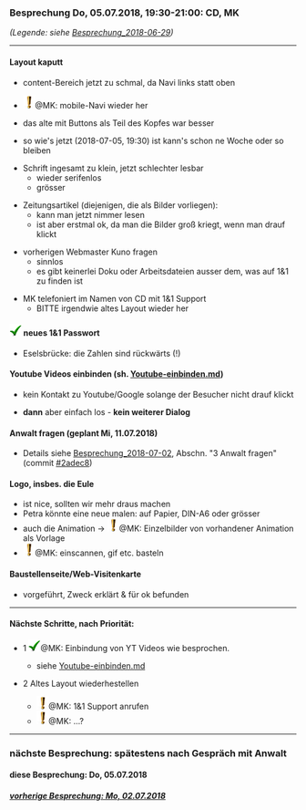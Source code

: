 ### Besprechung Do, 05.07.2018, 19:30-21:00: CD, MK ###
*(Legende: siehe [Besprechung_2018-06-29](Besprechung_2018-06-29.md))*

---
#### Layout kaputt ####
  - content-Bereich jetzt zu schmal, da Navi links statt oben
    >
  - ![todo](/i/exclamation.png)@MK: mobile-Navi wieder her
    >
  - das alte mit Buttons als Teil des Kopfes war besser
    >
  - so wie's jetzt (2018-07-05, 19:30) ist kann's schon ne Woche oder so bleiben
    >
  - Schrift ingesamt zu klein, jetzt schlechter lesbar
    * wieder serifenlos
    * grösser
    >
  - Zeitungsartikel (diejenigen, die als Bilder vorliegen):
    * kann man jetzt nimmer lesen
    * ist aber erstmal ok, da man die Bilder groß kriegt, wenn man drauf klickt
    >
  - vorherigen Webmaster Kuno fragen
    * sinnlos
    * es gibt keinerlei Doku oder Arbeitsdateien ausser dem, was auf 1&1 zu finden ist
    >
  - MK telefoniert im Namen von CD mit 1&1 Support
    * BITTE irgendwie altes Layout wieder her
    >

#### ![check](i/check.png) neues 1&1 Passwort ####
  * Eselsbrücke: die Zahlen sind rückwärts (!)

#### Youtube Videos einbinden (sh. [Youtube-einbinden.md](Youtube-einbinden.md)) ####
  - kein Kontakt zu Youtube/Google solange der Besucher nicht drauf klickt
    >
  - **dann** aber einfach los - **kein weiterer Dialog**
    >

#### Anwalt fragen (geplant Mi, 11.07.2018) ####
  - Details siehe [Besprechung_2018-07-02](Besprechung_2018-07-02.md), Abschn. "3 Anwalt fragen" (commit [#2adec8](https://github.com/meisl/hafis/commit/2adec8a0a587b05a9b771fdbccf5472e28d78183))

#### Logo, insbes. die Eule ####
  * ist nice, sollten wir mehr draus machen
  * Petra könnte eine neue malen: auf Papier, DIN-A6 oder grösser
  * auch die Animation -> ![todo](/i/exclamation.png)@MK: Einzelbilder von vorhandener Animation als Vorlage
  * ![todo](/i/exclamation.png)@MK: einscannen, gif etc. basteln
  >

#### Baustellenseite/Web-Visitenkarte ####
  * vorgeführt, Zweck erklärt & für ok befunden
  >


---
#### Nächste Schritte, nach Priorität: ####
- 1 ![check](i/check.png)@MK: Einbindung von YT Videos wie besprochen.
  * siehe [Youtube-einbinden.md](Youtube-einbinden.md)
  >

- 2 Altes Layout wiederhestellen
  * ![todo](i/exclamation.png)@MK: 1&1 Support anrufen
  * ![todo](i/exclamation.png)@MK: ...?
  >

___
  
### nächste Besprechung: spätestens nach Gespräch mit Anwalt ###
#### diese Besprechung: Do, 05.07.2018 ####
##### [vorherige Besprechung: Mo, 02.07.2018](Besprechung_2018-07-02.md) #####
